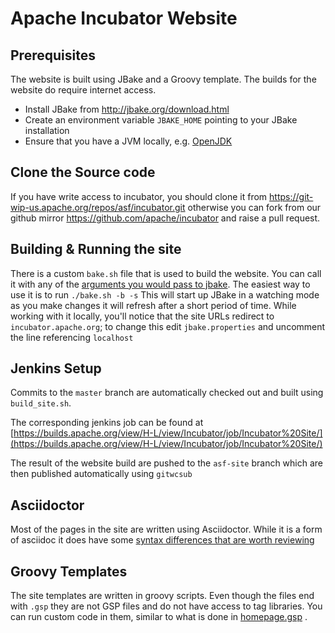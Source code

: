 # Apache Incubator Website

## Prerequisites

The website is built using JBake and a Groovy template.
The builds for the website do require internet access.

- Install JBake from http://jbake.org/download.html
- Create an environment variable `JBAKE_HOME` pointing to your JBake installation
- Ensure that you have a JVM locally, e.g. [OpenJDK](http://openjdk.java.net/install/)

## Clone the Source code

If you have write access to incubator, you should clone it from https://git-wip-us.apache.org/repos/asf/incubator.git
otherwise you can fork from our github mirror https://github.com/apache/incubator and raise a pull request.

## Building & Running the site

There is a custom `bake.sh` file that is used to build the website.
You can call it with any of the [arguments you would pass to jbake](http://jbake.org/docs/2.5.1/#bake_command).
The easiest way to use it is to run `./bake.sh -b -s`
This will start up JBake in a watching mode as you make changes it will refresh after a short period of time.
While working with it locally, you'll notice that the site URLs redirect to `incubator.apache.org`;
to change this edit `jbake.properties` and uncomment the line referencing `localhost`

## Jenkins Setup

Commits to the `master` branch are automatically checked out and built using `build_site.sh`.

The corresponding jenkins job can be found at [https://builds.apache.org/view/H-L/view/Incubator/job/Incubator%20Site/](https://builds.apache.org/view/H-L/view/Incubator/job/Incubator%20Site/)

The result of the website build are pushed to the `asf-site` branch which are then published automatically using `gitwcsub`

## Asciidoctor

Most of the pages in the site are written using Asciidoctor.
While it is a form of asciidoc it does have some [syntax differences that are worth reviewing](http://asciidoctor.org/docs/asciidoc-syntax-quick-reference/)

## Groovy Templates

The site templates are written in groovy scripts.
Even though the files end with `.gsp` they are not GSP files and do not have access to tag libraries.
You can run custom code in them, similar to what is done in [homepage.gsp](templates/homepage.gsp) .

